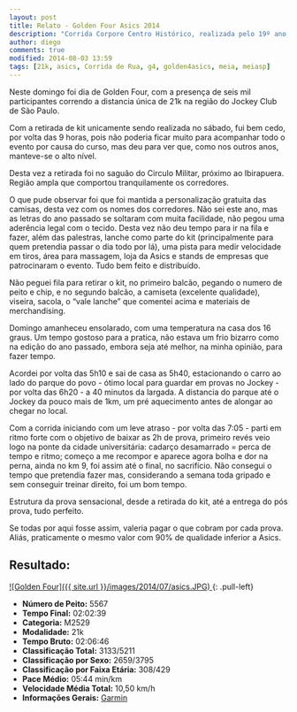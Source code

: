 ```yaml
---
layout: post
title: Relato - Golden Four Asics 2014
description: "Corrida Corpore Centro Histórico, realizada pelo 19º ano, nas ruas do centro velho de São Paulo "
author: diego
comments: true
modified: 2014-08-03 13:59
tags: [21k, asics, Corrida de Rua, g4, golden4asics, meia, meiasp]
---
```


Neste domingo foi dia de Golden Four, com a presença de seis mil participantes correndo a distancia única de 21k na região do Jockey Club de São Paulo.

Com a retirada de kit unicamente sendo realizada no sábado, fui bem cedo, por volta das 9 horas, pois não poderia ficar muito para acompanhar todo o evento por causa do curso, mas deu para ver que, como nos outros anos, manteve-se o alto nível. 

Desta vez a retirada foi no saguão do Circulo Militar, próximo ao Ibirapuera. Região ampla que comportou tranquilamente os corredores.

O que pude observar foi que foi mantida a personalização gratuita das camisas, desta vez com os nomes dos corredores. Não sei este ano, mas as letras do ano passado se soltaram com muita facilidade, não pegou uma aderência legal com o tecido. Desta vez não deu tempo para ir na fila e fazer, além das palestras, lanche como parte do kit (principalmente para quem pretendia passar o dia todo por lá), uma pista para medir velocidade em tiros, área para massagem, loja da Asics e stands de empresas que patrocinaram o evento. Tudo bem feito e distribuído.

Não peguei fila para retirar o kit, no primeiro balcão, pegando o numero de peito e chip, e no segundo balcão, a camiseta (excelente qualidade), viseira, sacola, o “vale lanche” que comentei acima e materiais de merchandising.

Domingo amanheceu ensolarado, com uma temperatura na casa dos 16 graus. Um tempo gostoso para a pratica, não estava um frio bizarro como na edição do ano passado, embora seja até melhor, na minha opinião, para fazer tempo.

Acordei por volta das 5h10 e sai de casa as 5h40, estacionando o carro ao lado do parque do povo - ótimo local para guardar em provas no Jockey - por volta das 6h20 - a 40 minutos da largada. A distancia do parque até o Jockey da pouco mais de 1km, um pré aquecimento antes de alongar ao chegar no local.

Com a corrida iniciando com um leve atraso - por volta das 7:05 - parti em ritmo forte com o objetivo de baixar as 2h de prova, primeiro revés veio logo na ponte da cidade universitária: cadarço desamarrado = perca de tempo e ritmo; começo a me recompor e aparece agora bolha e dor na perna, ainda no km 9, foi assim até o final, no sacrifício. Não consegui o tempo que pretendia fazer mas, considerando a semana toda gripado e sem conseguir treinar direito, foi um bom tempo.

Estrutura da prova sensacional, desde a retirada do kit, até a entrega do pós prova, tudo perfeito.

Se todas por aqui fosse assim, valeria pagar o que cobram por cada prova. Aliás, praticamente o mesmo valor com 90% de qualidade inferior a Asics.

## Resultado:

<a href="/images/2014/07/asics_big.JPG">
![Golden Four]({{ site.url }}/images/2014/07/asics.JPG)
</a>
{: .pull-left}

* **Número de Peito:** 5567
* **Tempo Final:** 02:02:39
* **Categoria:** M2529
* **Modalidade:** 21k
* **Tempo Bruto:** 02:06:46
* **Classificação Total:** 3133/5211
* **Classificação por Sexo:** 2659/3795
* **Classificação por Faixa Etária:** 308/429
* **Pace Médio:** 05:44 min/km
* **Velocidade Média Total:** 10,50 km/h
* **Informações Gerais:** <a href="http://connect.garmin.com/activity/556257612" target="_blank">Garmin</a>
